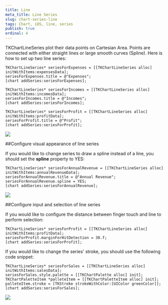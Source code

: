 ```yaml
---
title: Line
meta_title: Line Series
slug: chart-series-line
tags: Chart, iOS, line, series
publish: true
ordinal: 4
---
```


TKChartLineSeries plot their data points on Cartesian Area. Points are connected with either straight lines or large smooth curves (Spline). Here is how to set up two line series:

	TKChartLineSeries* seriesForExpenses = [[TKChartLineSeries alloc] initWithItems:expensesData];
	seriesForExpenses.title = @"Expenses";
	[chart addSeries:seriesForExpenses];

	TKChartLineSeries* seriesForIncomes = [[TKChartLineSeries alloc] initWithItems:incomesData];
	seriesForIncomes.title = @"Incomes";
	[chart addSeries:seriesForIncomes];

	TKChartLineSeries* seriesForProfit = [[TKChartLineSeries alloc] initWithItems:profitData];
	seriesForProfit.title = @"Profit";
	[chart addSeries:seriesForProfit];

<img src="../images/chart-series-line001.png"/>

##Configure visual appearance of line series

If you would like to change series to draw a spline instead of a line, you should set the **spline** property to YES:

	TKChartLineSeries* seriesForAnnualRevenue = [[TKChartLineSeries alloc] initWithItems:annualRevenueData];
	seriesForAnnualRevenue.title = @"Annual Revenue";
	seriesForAnnualRevenue.spline = YES;
	[chart addSeries:seriesForAnnualRevenue];

<img src="../images/chart-series-line002.png"/>

##Configure input and selection of line series

If you would like to configure the distance between finger touch and line to perform selection:

	TKChartLineSeries* seriesForProfit = [[TKChartLineSeries alloc] initWithItems:profitData];
	seriesForProfit.marginForHitDetection = 30.f;
	[chart addSeries:seriesForProfit];

If you would like to change the series' stroke, you should use the following code snippet:

	TKChartLineSeries* seriesForSales = [[TKChartLineSeries alloc] initWithItems:salesData];
	seriesForSales.style.palette = [[TKChartPalette alloc] init];
	TKChartPaletteItem *palleteItem = [[TKChartPaletteItem alloc] init];
	palleteItem.stroke = [TKStroke strokeWithColor:[UIColor greenColor]];
	[chart addSeries:seriesForSales];

<img src="../images/chart-series-line003.png"/>

